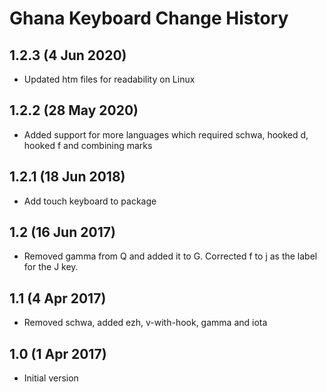 Ghana Keyboard Change History
===============================

1.2.3 (4 Jun 2020)
-------------------
* Updated htm files for readability on Linux

1.2.2 (28 May 2020)
-------------------
* Added support for more languages which required schwa, hooked d, hooked f and combining marks

1.2.1 (18 Jun 2018)
-------------------
* Add touch keyboard to package

1.2 (16 Jun 2017)
-----------------
* Removed gamma from Q and added it to G. Corrected f to j as the label for the J key.

1.1 (4 Apr 2017)
-----------------
* Removed schwa, added ezh, v-with-hook, gamma and iota

1.0 (1 Apr 2017)
-----------------
* Initial version